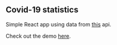 ## Covid-19 statistics

Simple React app using data from [this](https://api-sports.io/documentation/covid-19) api.

Check out the demo [here](https://tuily.github.io/covid-19/).
